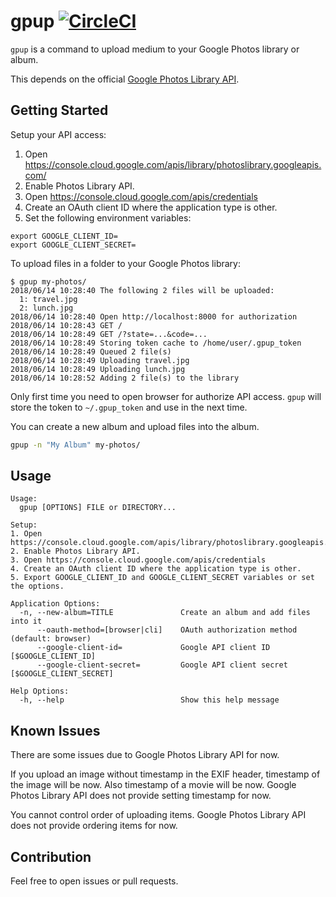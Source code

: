# gpup [![CircleCI](https://circleci.com/gh/int128/gpup.svg?style=shield)](https://circleci.com/gh/int128/gpup)

`gpup` is a command to upload medium to your Google Photos library or album.

This depends on the official [Google Photos Library API](https://developers.google.com/photos/library/guides/get-started).


## Getting Started

Setup your API access:

1. Open https://console.cloud.google.com/apis/library/photoslibrary.googleapis.com/
1. Enable Photos Library API.
1. Open https://console.cloud.google.com/apis/credentials
1. Create an OAuth client ID where the application type is other.
1. Set the following environment variables:

```
export GOOGLE_CLIENT_ID=
export GOOGLE_CLIENT_SECRET=
```

To upload files in a folder to your Google Photos library:

```
$ gpup my-photos/
2018/06/14 10:28:40 The following 2 files will be uploaded:
  1: travel.jpg
  2: lunch.jpg
2018/06/14 10:28:40 Open http://localhost:8000 for authorization
2018/06/14 10:28:43 GET /
2018/06/14 10:28:49 GET /?state=...&code=...
2018/06/14 10:28:49 Storing token cache to /home/user/.gpup_token
2018/06/14 10:28:49 Queued 2 file(s)
2018/06/14 10:28:49 Uploading travel.jpg
2018/06/14 10:28:49 Uploading lunch.jpg
2018/06/14 10:28:52 Adding 2 file(s) to the library
```

Only first time you need to open browser for authorize API access.
`gpup` will store the token to `~/.gpup_token` and use in the next time.

You can create a new album and upload files into the album.

```sh
gpup -n "My Album" my-photos/
```


## Usage

```
Usage:
  gpup [OPTIONS] FILE or DIRECTORY...

Setup:
1. Open https://console.cloud.google.com/apis/library/photoslibrary.googleapis.com/
2. Enable Photos Library API.
3. Open https://console.cloud.google.com/apis/credentials
4. Create an OAuth client ID where the application type is other.
5. Export GOOGLE_CLIENT_ID and GOOGLE_CLIENT_SECRET variables or set the options.

Application Options:
  -n, --new-album=TITLE               Create an album and add files into it
      --oauth-method=[browser|cli]    OAuth authorization method (default: browser)
      --google-client-id=             Google API client ID [$GOOGLE_CLIENT_ID]
      --google-client-secret=         Google API client secret [$GOOGLE_CLIENT_SECRET]

Help Options:
  -h, --help                          Show this help message
```


## Known Issues

There are some issues due to Google Photos Library API for now.

If you upload an image without timestamp in the EXIF header, timestamp of the image will be now.
Also timestamp of a movie will be now.
Google Photos Library API does not provide setting timestamp for now.

You cannot control order of uploading items.
Google Photos Library API does not provide ordering items for now.


## Contribution

Feel free to open issues or pull requests.
